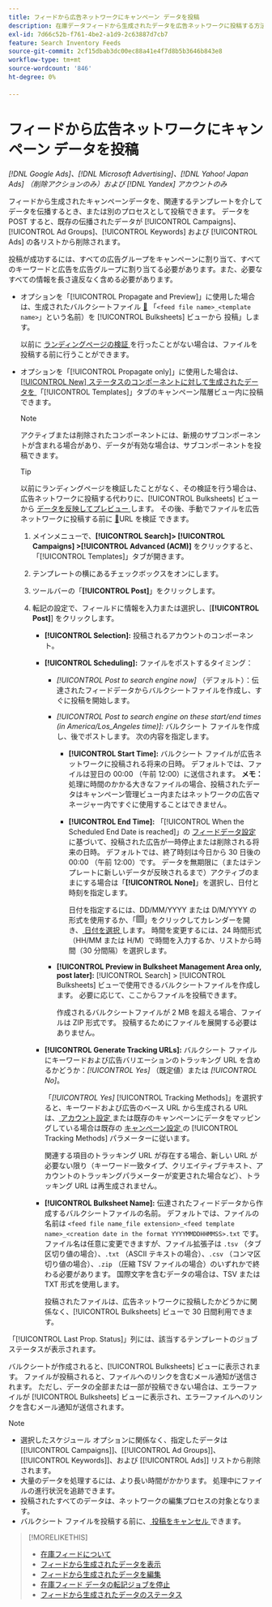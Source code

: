```yaml
---
title: フィードから広告ネットワークにキャンペーン データを投稿
description: 在庫データフィードから生成されたデータを広告ネットワークに投稿する方法を説明します。
exl-id: 7d66c52b-f761-4be2-a1d9-2c63887d7cb7
feature: Search Inventory Feeds
source-git-commit: 2cf15dbab3dc00ec88a41e4f7d8b5b3646b843e8
workflow-type: tm+mt
source-wordcount: '846'
ht-degree: 0%

---
```


# フィードから広告ネットワークにキャンペーン データを投稿

*[!DNL Google Ads]、[!DNL Microsoft Advertising]、[!DNL Yahoo! Japan Ads] （削除アクションのみ）および [!DNL Yandex] アカウントのみ*

フィードから生成されたキャンペーンデータを、関連するテンプレートを介してデータを伝播するとき、または別のプロセスとして投稿できます。 データを POST すると、既存の伝播されたデータが [!UICONTROL Campaigns]、[!UICONTROL Ad Groups]、[!UICONTROL Keywords] および [!UICONTROL Ads] の各リストから削除されます。

投稿が成功するには、すべての広告グループをキャンペーンに割り当て、すべてのキーワードと広告を広告グループに割り当てる必要があります。また、必要なすべての情報を長さ違反なく含める必要があります。

* オプションを「[!UICONTROL Propagate and Preview]」に使用した場合は、生成されたバルクシートファイル [&#128279;](/help/search-social-commerce/campaign-management/bulksheets/bulksheet-post.md) 「`<feed file name>_<template name>`」という名前）を [!UICONTROL Bulksheets] ビューから  投稿」します。

  以前に [ ランディングページの検証 ](/help/search-social-commerce/campaign-management/bulksheets/bulksheet-validate-landing-pages.md) を行ったことがない場合は、ファイルを投稿する前に行うことができます。

* オプションを「[!UICONTROL Propagate only]」に使用した場合は、[[!UICONTROL New] ステータスのコンポーネントに対して生成されたデータを ](propagated-data-status.md) 「[!UICONTROL Templates]」タブのキャンペーン階層ビュー内に投稿できます。

  >[!NOTE]
  >
  >アクティブまたは削除されたコンポーネントには、新規のサブコンポーネントが含まれる場合があり、データが有効な場合は、サブコンポーネントを投稿できます。

  >[!TIP]
  >
  >以前にランディングページを検証したことがなく、その検証を行う場合は、広告ネットワークに投稿する代わりに、[!UICONTROL Bulksheets] ビューから [ データを反映してプレビュー ](feed-data-propagate.md) します。 その後、手動でファイルを広告ネットワークに投稿する前に [&#128279;](/help/search-social-commerce/campaign-management/bulksheets/bulksheet-validate-landing-pages.md)URL を検証  できます。

   1. メインメニューで、**[!UICONTROL Search]> [!UICONTROL Campaigns] >[!UICONTROL Advanced (ACM)]** をクリックすると、「[!UICONTROL Templates]」タブが開きます。

   1. テンプレートの横にあるチェックボックスをオンにします。

   1. ツールバーの「**[!UICONTROL Post]**」をクリックします。

   1. 転記の設定で、フィールドに情報を入力または選択し、[**[!UICONTROL Post]**] をクリックします。

      * **[!UICONTROL Selection]:** 投稿されるアカウントのコンポーネント。

      * **[!UICONTROL Scheduling]:** ファイルをポストするタイミング：

         * *[!UICONTROL Post to search engine now]* （デフォルト）：伝達されたフィードデータからバルクシートファイルを作成し、すぐに投稿を開始します。

         * *[!UICONTROL Post to search engine on these start/end times (in America/Los_Angeles time)]:* バルクシート ファイルを作成し、後でポストします。 次の内容を指定します。

            * **[!UICONTROL Start Time]:** バルクシート ファイルが広告ネットワークに投稿される将来の日時。 デフォルトでは、ファイルは翌日の 00:00 （午前 12:00）に送信されます。 **メモ：** 処理に時間のかかる大きなファイルの場合、投稿されたデータはキャンペーン管理ビュー内またはネットワークの広告マネージャー内ですぐに使用することはできません。

            * **[!UICONTROL End Time]:** 「[!UICONTROL When the Scheduled End Date is reached]」の [ フィードデータ設定 ](feed-settings-manage.md#feed-data-settings) に基づいて、投稿された広告が一時停止または削除される将来の日時。 デフォルトでは、終了時刻は今日から 30 日後の 00:00 （午前 12:00）です。 データを無期限に（またはテンプレートに新しいデータが反映されるまで）アクティブのままにする場合は「**[!UICONTROL None]**」を選択し、日付と時刻を指定します。

              日付を指定するには、DD/MM/YYYY または D/M/YYYY の形式を使用するか、「![ カレンダー ](/help/search-social-commerce/assets/calendar.png " カレンダー ")」をクリックしてカレンダーを開き、[ 日付を選択 ](/help/search-social-commerce/common-tasks/navigation-editing-selection/calendar.md) します。 時間を変更するには、24 時間形式（HH/MM または H/M）で時間を入力するか、リストから時間（30 分間隔）を選択します。

         * **[!UICONTROL Preview in Bulksheet Management Area only, post later]:** [!UICONTROL Search] > [!UICONTROL Bulksheets] ビューで使用できるバルクシートファイルを作成します。 必要に応じて、ここからファイルを投稿できます。

           作成されるバルクシートファイルが 2 MB を超える場合、ファイルは ZIP 形式です。 投稿するためにファイルを展開する必要はありません。

      * **[!UICONTROL Generate Tracking URLs]:** バルクシート ファイルにキーワードおよび広告バリエーションのトラッキング URL を含めるかどうか：*[!UICONTROL Yes]* （既定値）または *[!UICONTROL No]*。

        「*[!UICONTROL Yes]* [!UICONTROL Tracking Methods]」を選択すると、キーワードおよび広告のベース URL から生成される URL は、[ アカウント設定 ](/help/search-social-commerce/campaign-management/accounts/ad-network-account-manage.md) または既存のキャンペーンにデータをマッピングしている場合は既存の [ キャンペーン設定 ](/help/search-social-commerce/campaign-management/campaigns/campaign-manage.md) の [!UICONTROL Tracking Methods] パラメーターに従います。

        関連する項目のトラッキング URL が存在する場合、新しい URL が必要ない限り（キーワード一致タイプ、クリエイティブテキスト、アカウントのトラッキングパラメーターが変更された場合など）、トラッキング URL は再生成されません。

      * **[!UICONTROL Bulksheet Name]:** 伝達されたフィードデータから作成するバルクシートファイルの名前。 デフォルトでは、ファイルの名前は `<feed file name_file extension>_<feed template name>_<creation date in the format YYYYMMDDHHMMSS>.txt` です。 ファイル名は任意に変更できますが、ファイル拡張子は `.tsv` （タブ区切り値の場合）、`.txt` （ASCII テキストの場合）、`.csv` （コンマ区切り値の場合）、`.zip` （圧縮 TSV ファイルの場合）のいずれかで終わる必要があります。 国際文字を含むデータの場合は、TSV または TXT 形式を使用します。

        投稿されたファイルは、広告ネットワークに投稿したかどうかに関係なく、[!UICONTROL Bulksheets] ビューで 30 日間利用できます。

「[!UICONTROL Last Prop. Status]」列には、該当するテンプレートのジョブステータスが表示されます。

バルクシートが作成されると、[!UICONTROL Bulksheets] ビューに表示されます。 ファイルが投稿されると、ファイルへのリンクを含むメール通知が送信されます。 ただし、データの全部または一部が投稿できない場合は、エラーファイルが [!UICONTROL Bulksheets] ビューに表示され、エラーファイルへのリンクを含むメール通知が送信されます。

>[!NOTE]
>
>* 選択したスケジュール オプションに関係なく、指定したデータは [[!UICONTROL Campaigns]]、[[!UICONTROL Ad Groups]]、[[!UICONTROL Keywords]]、および [[!UICONTROL Ads]] リストから削除されます。
>* 大量のデータを処理するには、より長い時間がかかります。 処理中にファイルの進行状況を追跡できます。
>* 投稿されたすべてのデータは、ネットワークの編集プロセスの対象となります。
>* バルクシート ファイルを投稿する前に、[ 投稿をキャンセル ](/help/search-social-commerce/campaign-management/bulksheets/bulksheet-stop-job.md) できます。

>[!MORELIKETHIS]
>
>* [ 在庫フィードについて ](inventory-feeds-about.md)
>* [ フィードから生成されたデータを表示 ](propagated-data-view.md)
>* [ フィードから生成されたデータを編集 ](propagated-data-edit.md)
>* [ 在庫フィード データの転記ジョブを停止 ](stop-job.md)
>* [ フィードから生成されたデータのステータス ](propagated-data-status.md)

